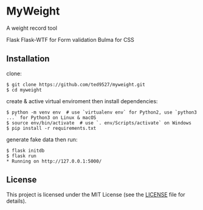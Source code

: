 # MyWeight

A weight record tool

Flask 
Flask-WTF for Form validation
Bulma for CSS 

## Installation

clone:
```
$ git clone https://github.com/ted9527/myweight.git
$ cd myweight
```
create & active virtual enviroment then install dependencies:
```
$ python -m venv env  # use `virtualenv env` for Python2, use `python3 ...` for Python3 on Linux & macOS
$ source env/bin/activate  # use `. env/Scripts/activate` on Windows
$ pip install -r requirements.txt
```

generate fake data then run:
```
$ flask initdb
$ flask run
* Running on http://127.0.0.1:5000/
```

## License

This project is licensed under the MIT License (see the
[LICENSE](LICENSE) file for details).